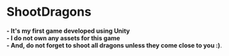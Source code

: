 # ShootDragons
**- It's my first game developed using Unity**</br>
**- I do not own any assets for this game**</br>
**- And, do not forget to shoot all dragons unless they come close to you :)**.
